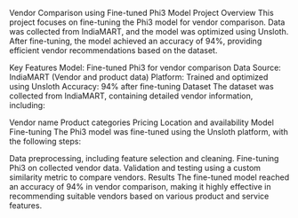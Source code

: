 Vendor Comparison using Fine-tuned Phi3 Model
Project Overview
This project focuses on fine-tuning the Phi3 model for vendor comparison. Data was collected from IndiaMART, and the model was optimized using Unsloth. After fine-tuning, the model achieved an accuracy of 94%, providing efficient vendor recommendations based on the dataset.

Key Features
Model: Fine-tuned Phi3 for vendor comparison
Data Source: IndiaMART (Vendor and product data)
Platform: Trained and optimized using Unsloth
Accuracy: 94% after fine-tuning
Dataset
The dataset was collected from IndiaMART, containing detailed vendor information, including:

Vendor name
Product categories
Pricing
Location and availability
Model Fine-tuning
The Phi3 model was fine-tuned using the Unsloth platform, with the following steps:

Data preprocessing, including feature selection and cleaning.
Fine-tuning Phi3 on collected vendor data.
Validation and testing using a custom similarity metric to compare vendors.
Results
The fine-tuned model reached an accuracy of 94% in vendor comparison, making it highly effective in recommending suitable vendors based on various product and service features.